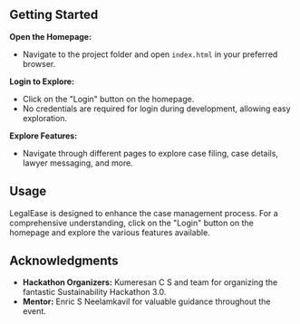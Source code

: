 ## Getting Started

**Open the Homepage:**
- Navigate to the project folder and open `index.html` in your preferred browser.

**Login to Explore:**
- Click on the "Login" button on the homepage.
- No credentials are required for login during development, allowing easy exploration.

**Explore Features:**
- Navigate through different pages to explore case filing, case details, lawyer messaging, and more.

## Usage

LegalEase is designed to enhance the case management process. For a comprehensive understanding, click on the "Login" button on the homepage and explore the various features available.

## Acknowledgments

- **Hackathon Organizers:** Kumeresan C S and team for organizing the fantastic Sustainability Hackathon 3.0.
- **Mentor:** Enric S Neelamkavil for valuable guidance throughout the event.

